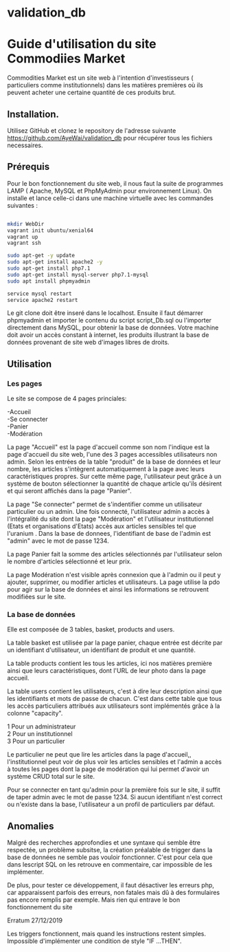 # validation_db

# Guide d'utilisation du site Commodiies Market

Commodities Market est un site web à l'intention d'investisseurs ( particuliers comme institutionnels) dans les matières premières où ils peuvent acheter une certaine quantité de ces produits brut.

## Installation.

Utilisez GitHub et clonez le repository de l'adresse suivante https://github.com/AyeWai/validation_db pour récupérer tous les fichiers necessaires.


## Prérequis

Pour le bon fonctionnement du site web, il nous faut la suite de programmes LAMP ( Apache, MySQL et PhpMyAdmin pour environnement Linux).
On installe et lance celle-ci dans une machine virtuelle avec les commandes suivantes :

```bash

mkdir WebDir
vagrant init ubuntu/xenial64
vagrant up
vagrant ssh

sudo apt-get -y update
sudo apt-get install apache2 -y
sudo apt-get install php7.1
sudo apt-get install mysql-server php7.1-mysql
sudo apt install phpmyadmin

service mysql restart
service apache2 restart

```
Le git clone doit être inseré dans le localhost. Ensuite il faut démarrer phpmyadmin et importer le contenu du script script_Db.sql ou l'importer directement dans MySQL, pour obtenir la base de données. 
Votre machine doit avoir un accès constant à internet, les produits illustrant la base de données provenant de site web d'images libres de droits.

## Utilisation

### Les pages

Le site se compose de 4 pages princiales:

-Accueil  
-Se connecter  
-Panier  
-Modération  

La page "Accueil" est la page d'accueil comme son nom l'indique est la page d'accueil du site web, l'une des 3 pages accessibles utilisateurs non admin. 
Selon les entrées de la table "produit" de la base de données et leur nombre, les articles s'intègrent automatiquement à la page avec leurs caractéristiques propres.
Sur cette même page, l'utilisateur peut grâce à un système de bouton sélectionner la quantité de chaque article qu'ils désirent et qui seront affichés dans la page "Panier".

La page "Se connecter" permet de s'indentifier comme un utilisateur particulier ou un admin. Une fois connecté, l'utilisateur admin a accès à l'intégralité du site dont la page "Modération" et l'utilisateur institutionnel (Etats et organisations d'Etats) accès aux articles sensibles tel que l'uranium .
Dans la base de donnees, l'identifiant de base de l'admin est "admin" avec le mot de passe 1234.
    
La page Panier fait la somme des articles sélectionnés par l'utilisateur selon le nombre d'articles sélectionné et leur prix.

La page Modération n'est visible après connexion que à l'admin ou il peut y ajouter, supprimer, ou modifier articles et utilisateurs. La page utilise la pdo pour agir sur la base de données et ainsi les informations se retrouvent modifiées sur le site.

### La base de données

Elle est composée de 3 tables, basket, products and users.

La table basket est utilisée par la page panier, chaque entrée est décrite par un identifiant d'utilisateur, un identifiant de produit et une quantité.

La table products contient les tous les articles, ici nos matières première ainsi que leurs caractéristiques, dont l'URL de leur photo dans la page accueil.

La table users contient les utilisateurs, c'est à dire leur description ainsi que les identifiants et mots de passe de chacun.
C'est dans cette table que tous les accès particuliers attribués aux utilisateurs sont implémentés grâce à la colonne "capacity".

1   Pour un administrateur  
2   Pour un institutionnel  
3   Pour un particulier

Le particulier ne peut que lire les articles dans la page d'accueil,, l'institutionnel peut voir de plus voir les articles sensibles
et l'admin a accès à toutes les pages dont la page de modération qui lui permet d'avoir un système CRUD total sur le site.

Pour se connecter en tant qu'admin pour la première fois sur le site, il suffit de taper admin avec le mot de passe 1234. Si aucun identifiant n'est correct ou n'existe dans la base, l'utilisateur a un profil de particuliers par défaut.


## Anomalies

Malgré des recherches approfondies et une syntaxe qui semble être respectée, un problème subsitse, la création préalable de trigger dans la base de données ne semble pas vouloir fonctionner. C'est pour cela que dans lescript SQL on les retrouve en commentaire, car impossible de les implémenter.

De plus, pour tester ce développement, il faut désactiver les erreurs php, car apparaissent parfois des erreurs, non fatales mais dû à des formulaires pas encore remplis par exemple. Mais rien qui entrave le bon fonctionnement du site

Erratum 27/12/2019

Les triggers fonctionnent, mais quand les instructions restent simples. Impossible d'implémenter une condition de style "IF ...THEN".





